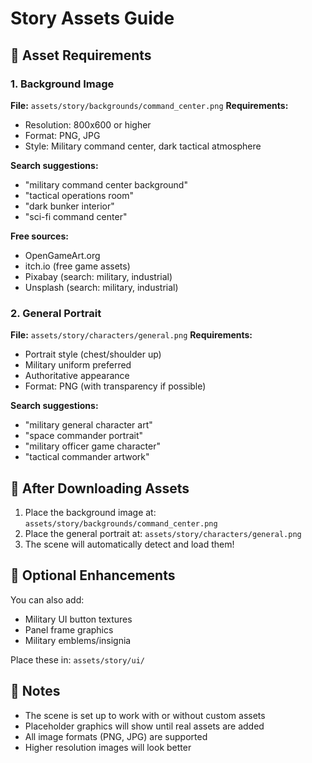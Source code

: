 # Story Assets Guide

## 📁 Asset Requirements

### 1. Background Image
**File:** `assets/story/backgrounds/command_center.png`
**Requirements:**
- Resolution: 800x600 or higher
- Format: PNG, JPG
- Style: Military command center, dark tactical atmosphere

**Search suggestions:**
- "military command center background"
- "tactical operations room"
- "dark bunker interior"
- "sci-fi command center"

**Free sources:**
- OpenGameArt.org
- itch.io (free game assets)
- Pixabay (search: military, industrial)
- Unsplash (search: military, industrial)

### 2. General Portrait
**File:** `assets/story/characters/general.png`
**Requirements:**
- Portrait style (chest/shoulder up)
- Military uniform preferred
- Authoritative appearance
- Format: PNG (with transparency if possible)

**Search suggestions:**
- "military general character art"
- "space commander portrait"
- "military officer game character"
- "tactical commander artwork"

## 🔧 After Downloading Assets

1. Place the background image at: `assets/story/backgrounds/command_center.png`
2. Place the general portrait at: `assets/story/characters/general.png`
3. The scene will automatically detect and load them!

## 🎨 Optional Enhancements

You can also add:
- Military UI button textures
- Panel frame graphics
- Military emblems/insignia

Place these in: `assets/story/ui/`

## 📝 Notes

- The scene is set up to work with or without custom assets
- Placeholder graphics will show until real assets are added
- All image formats (PNG, JPG) are supported
- Higher resolution images will look better
